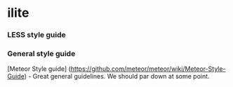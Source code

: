 # ilite

### LESS style guide


### General style guide
[Meteor Style guide] (https://github.com/meteor/meteor/wiki/Meteor-Style-Guide) - Great general guidelines. We should par down at some point.
